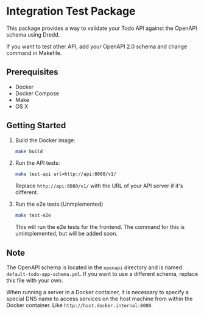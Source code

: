 # Integration Test Package

This package provides a way to validate your Todo API against the OpenAPI schema using Dredd.

If you want to test other API, add your OpenAPI 2.0 schema and change command in Makefile.

## Prerequisites

- Docker
- Docker Compose
- Make
- OS X

## Getting Started

1. Build the Docker image:

    ```bash
    make build
    ```

2. Run the API tests:

    ```bash
    make test-api url=http://api:8080/v1/
    ```

    Replace `http://api:8080/v1/` with the URL of your API server if it's different.

3. Run the e2e tests:(Unmplemented)

    ```bash
    make test-e2e
    ```

    This will run the e2e tests for the frontend. The command for this is umimplemented, but will be added soon.

## Note

The OpenAPI schema is located in the `openapi` directory and is named `default-todo-app-schema.yml`. If you want to use a different schema, replace this file with your own.

When running a server in a Docker container, it is necessary to specify a special DNS name to access services on the host machine from within the Docker container. Like `http://host.docker.internal:8080`.
